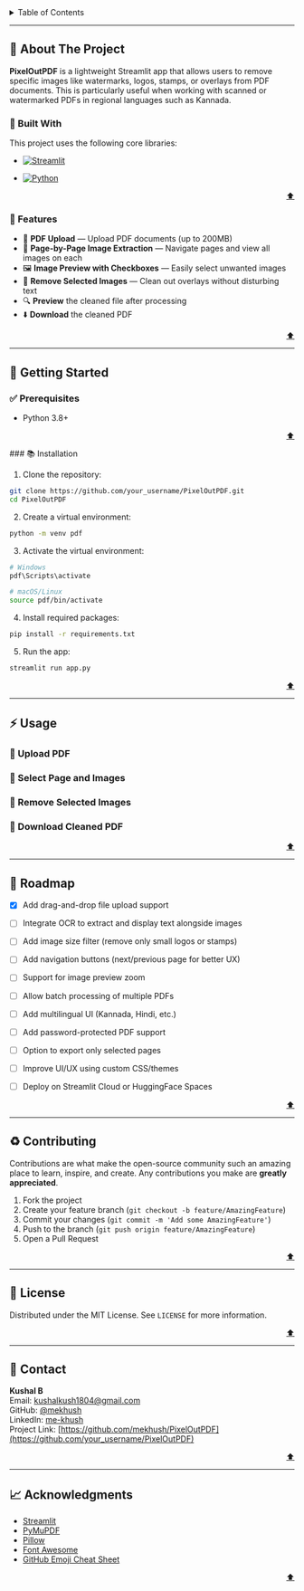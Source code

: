<!-- TABLE OF CONTENTS -->
<details>
  <summary>Table of Contents</summary>
  <ol>
    <li>
      <a href="#about-the-project">About The Project</a>
      <ul>
        <li><a href="#built-with">Built With</a></li>
        <li><a href="#features">Features</a></li>
      </ul>
    </li>
    <li>
      <a href="#getting-started">Getting Started</a>
      <ul>
        <li><a href="#prerequisites">Prerequisites</a></li>
        <li><a href="#installation">Installation</a></li>
      </ul>
    </li>
    <li><a href="#usage">Usage</a></li>
    <li><a href="#roadmap">Roadmap</a></li>
    <li><a href="#contributing">Contributing</a></li>
    <li><a href="#license">License</a></li>
    <li><a href="#contact">Contact</a></li>
    <li><a href="#acknowledgments">Acknowledgments</a></li>
  </ol>
</details>


---
<!-- readme-top -->
## 📄 About The Project

**PixelOutPDF** is a lightweight Streamlit app that allows users to remove specific images like watermarks, logos, stamps, or overlays from PDF documents. This is particularly useful when working with scanned or watermarked PDFs in regional languages such as Kannada.

### 🧱 Built With

This project uses the following core libraries:

* [![Streamlit][streamlit-logo]][streamlit-web]

* [![Python][python-logo]][python-web]

<p align="right"><a href="#readme-top">⬆️</a></p>


### 🧠 Features

- 📄 **PDF Upload** — Upload PDF documents (up to 200MB)
- 📅 **Page-by-Page Image Extraction** — Navigate pages and view all images on each
- 🖼️ **Image Preview with Checkboxes** — Easily select unwanted images
- 🧹 **Remove Selected Images** — Clean out overlays without disturbing text
- 🔍 **Preview** the cleaned file after processing
- ⬇️ **Download** the cleaned PDF
<p align="right"><a href="#readme-top">⬆️</a></p>

---

## 🚀 Getting Started

### ✅ Prerequisites

- Python 3.8+
<p align="right"><a href="#readme-top">⬆️</a></p>
### 📚 Installation

1. Clone the repository:

```bash
git clone https://github.com/your_username/PixelOutPDF.git
cd PixelOutPDF
```

2. Create a virtual environment:

```bash
python -m venv pdf
```

3. Activate the virtual environment:

```bash
# Windows
pdf\Scripts\activate

# macOS/Linux
source pdf/bin/activate
```

4. Install required packages:

```bash
pip install -r requirements.txt
```

5. Run the app:

```bash
streamlit run app.py
```
<p align="right"><a href="#readme-top">⬆️</a></p>

---

## ⚡ Usage

### 📄 Upload PDF

### 📝 Select Page and Images

### 🧹 Remove Selected Images

### 📅 Download Cleaned PDF

<p align="right"><a href="#readme-top">⬆️</a></p>

---

## 🚩 Roadmap
- [x] Add drag-and-drop file upload support
- [ ] Integrate OCR to extract and display text alongside images
- [ ] Add image size filter (remove only small logos or stamps)
- [ ] Add navigation buttons (next/previous page for better UX)
- [ ] Support for image preview zoom
- [ ] Allow batch processing of multiple PDFs
- [ ] Add multilingual UI (Kannada, Hindi, etc.)
- [ ] Add password-protected PDF support
- [ ] Option to export only selected pages
- [ ] Improve UI/UX using custom CSS/themes
- [ ] Deploy on Streamlit Cloud or HuggingFace Spaces


<p align="right"><a href="#readme-top">⬆️</a></p>

---

## ♻️ Contributing

Contributions are what make the open-source community such an amazing place to learn, inspire, and create. Any contributions you make are **greatly appreciated**.

1. Fork the project
2. Create your feature branch (`git checkout -b feature/AmazingFeature`)
3. Commit your changes (`git commit -m 'Add some AmazingFeature'`)
4. Push to the branch (`git push origin feature/AmazingFeature`)
5. Open a Pull Request


<p align="right"><a href="#readme-top">⬆️</a></p>

---

## 📆 License

Distributed under the MIT License. See `LICENSE` for more information.

<p align="right"><a href="#readme-top">⬆️</a></p>

---

## 📢 Contact

**Kushal B**\
Email: [kushalkush1804@gmail.com](mailto\:kushalkush1804@gmail.com)\
GitHub: [@mekhush](https://github.com/mekhush)\
LinkedIn: [me-khush](https://www.linkedin.com/in/me-khush)\
Project Link: [https://github.com/mekhush/PixelOutPDF](https://github.com/your_username/PixelOutPDF)

<p align="right"><a href="#readme-top">⬆️</a></p>

---

## 📈 Acknowledgments

- [Streamlit][streamlit-web]
- [PyMuPDF][pymupdf-lib]
- [Pillow][pillow-lib]
- [Font Awesome][font-awe]
- [GitHub Emoji Cheat Sheet][gitHub-emoji-cheat-sheet]

<p align="right"><a href="#readme-top">⬆️</a></p>



[streamlit-logo]: https://img.shields.io/badge/Streamlit-FF4B4B?style=for-the-badge&logo=streamlit&logoColor=white
[streamlit-web]: https://streamlit.io/
[python-logo]: https://img.shields.io/badge/Python-3776AB?style=for-the-badge&logo=python&logoColor=white
[python-web]: https://www.python.org/

[pymupdf-lib]: https://pymupdf.readthedocs.io/en/latest/
[pillow-lib]: https://python-pillow.org/
[font-awe]: https://fontawesome.com
[gitHub-emoji-cheat-sheet]: https://www.webpagefx.com/tools/emoji-cheat-sheet
